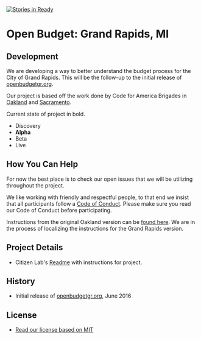 
[![Stories in Ready](https://badge.waffle.io/citizenlabsgr/grbudgetviz.svg?label=ready&title=Ready)](http://waffle.io/citizenlabsgr/grbudgetviz)

# Open Budget: Grand Rapids, MI



## Development

We are developing a way to better understand the budget process for the City of Grand Rapids. This will be the follow-up to the initial release of [openbudgetgr.org](http://openbudgetgr.org).

Our project is based off the work done by Code for America Brigades in [Oakland](http://openbudgetoakland.org/) and [Sacramento](http://openbudgetsac.org/).

Current state of project in bold.

- Discovery
- **Alpha**
- Beta
- Live

## How You Can Help

For now the best place is to check our open issues that we will be utilizing throughout the project.

We like working with friendly and respectful people, to that end we insist that all participants follow a [Code of Conduct](https://github.com/citizenlabsgr/community/blob/master/coc.md). Please make sure you read our Code of Conduct before participating.

Instructions from the original Oakland version can be [found here](https://github.com/openoakland/openbudgetoakland/blob/master/README.md). We are in the process of localizing the instructions for the Grand Rapids version.

## Project Details

- Citizen Lab's [Readme](https://github.com/citizenlabsgr/grbudgetviz/blob/master/instructions.md) with instructions for project.

## History

- ​Initial release of [openbudgetgr.org](http://openbudgetgr.org), June 2016

## License

- [Read our license based on MIT](https://github.com/citizenlabsgr/grbudgetviz/blob/master/LICENSE.txt)
